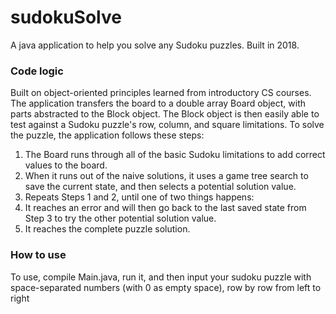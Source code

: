 # sudokuSolve

A java application to help you solve any Sudoku puzzles. Built in 2018.

### Code logic
Built on object-oriented principles learned from introductory CS courses. 
The application transfers the board to a double array Board object, with parts abstracted to the Block object.
The Block object is then easily able to test against a Sudoku puzzle's row, column, and square limitations.
To solve the puzzle, the application follows these steps:
1. The Board runs through all of the basic Sudoku limitations to add correct values to the board.
2. When it runs out of the naive solutions, it uses a game tree search to save the current state, and then selects a potential solution value.
3. Repeats Steps 1 and 2, until one of two things happens:
  1. It reaches an error and will then go back to the last saved state from Step 3 to try the other potential solution value.
  2. It reaches the complete puzzle solution.

### How to use
To use, compile Main.java, run it, and then input your sudoku puzzle with space-separated numbers (with 0 as empty space), row by row from left to right
